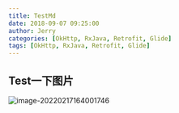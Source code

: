 ```yaml
---
title: TestMd
date: 2018-09-07 09:25:00
author: Jerry
categories: [OkHttp, RxJava, Retrofit, Glide]
tags: [OkHttp, RxJava, Retrofit, Glide]
---
```


## Test一下图片

![image-20220217164001746](aaa.png)